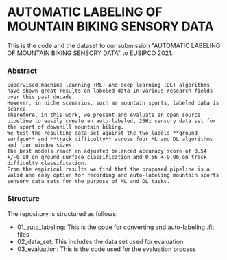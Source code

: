 # AUTOMATIC LABELING OF MOUNTAIN BIKING SENSORY DATA

This is the code and the dataset to our submission "AUTOMATIC LABELING OF MOUNTAIN BIKING SENSORY DATA" to EUSIPCO 2021.

### Abstract
```
Supervised machine learning (ML) and deep learning (DL) algorithms have shown great results on labeled data in various research fields over this past decade.
However, in niche scenarios, such as mountain sports, labeled data is scarce.
Therefore, in this work, we present and evaluate an open source pipeline to easily create an auto-labeled, 25Hz sensory data set for the sport of downhill mountain biking.
We test the resulting data set against the two labels **ground surface** and **track difficulty** across four ML and DL algorithms and four window sizes.
The best models reach an adjusted balanced accuracy score of 0.54 +/-0.08 on ground surface classification and 0.56 +-0.06 on track difficulty classification.
From the empirical results we find that the proposed pipeline is a valid and easy option for recording and auto-labeling mountain sports sensory data sets for the purpose of ML and DL tasks.
```

### Structure
The repository is structured as follows:
* 01_auto_labeling: This is the code for converting and auto-labeling .fit files
* 02_data_set: This includes the data set used for evaluation
* 03_evaluation: This is the code used for the evaluation process
